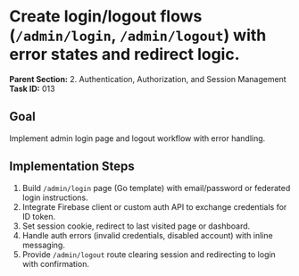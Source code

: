 # Create login/logout flows (`/admin/login`, `/admin/logout`) with error states and redirect logic.

**Parent Section:** 2. Authentication, Authorization, and Session Management
**Task ID:** 013

## Goal
Implement admin login page and logout workflow with error handling.

## Implementation Steps
1. Build `/admin/login` page (Go template) with email/password or federated login instructions.
2. Integrate Firebase client or custom auth API to exchange credentials for ID token.
3. Set session cookie, redirect to last visited page or dashboard.
4. Handle auth errors (invalid credentials, disabled account) with inline messaging.
5. Provide `/admin/logout` route clearing session and redirecting to login with confirmation.
